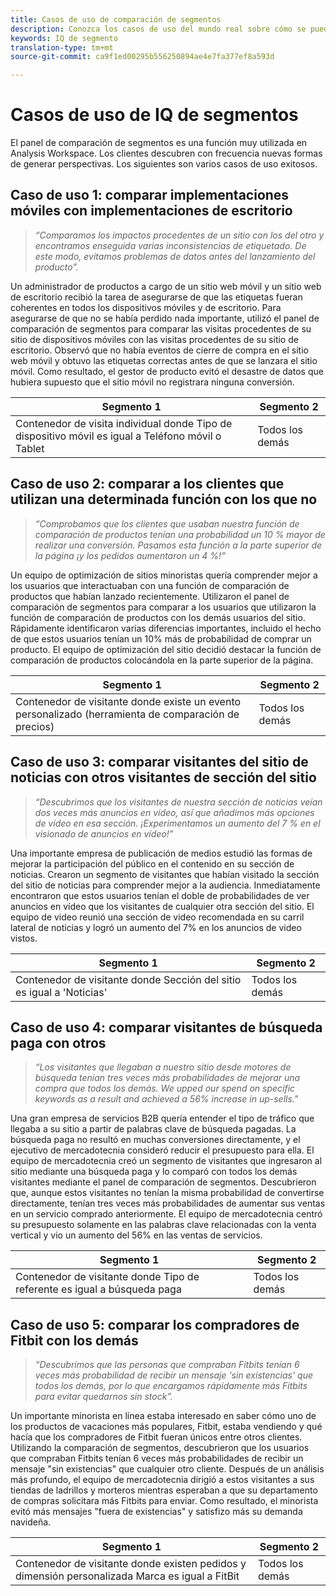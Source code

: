 ```yaml
---
title: Casos de uso de comparación de segmentos
description: Conozca los casos de uso del mundo real sobre cómo se puede utilizar el panel de comparación de segmentos para obtener información sobre la estrategia de mercadotecnia.
keywords: IQ de segmento
translation-type: tm+mt
source-git-commit: ca9f1ed00295b556250894ae4e7fa377ef8a593d

---
```



# Casos de uso de IQ de segmentos

El panel de comparación de segmentos es una función muy utilizada en Analysis Workspace. Los clientes descubren con frecuencia nuevas formas de generar perspectivas. Los siguientes son varios casos de uso exitosos.

## Caso de uso 1: comparar implementaciones móviles con implementaciones de escritorio

> *“Comparamos los impactos procedentes de un sitio con los del otro y encontramos enseguida varias inconsistencias de etiquetado. De este modo, evitamos problemas de datos antes del lanzamiento del producto”.*

Un administrador de productos a cargo de un sitio web móvil y un sitio web de escritorio recibió la tarea de asegurarse de que las etiquetas fueran coherentes en todos los dispositivos móviles y de escritorio. Para asegurarse de que no se había perdido nada importante, utilizó el panel de comparación de segmentos para comparar las visitas procedentes de su sitio de dispositivos móviles con las visitas procedentes de su sitio de escritorio. Observó que no había eventos de cierre de compra en el sitio web móvil y obtuvo las etiquetas correctas antes de que se lanzara el sitio móvil. Como resultado, el gestor de producto evitó el desastre de datos que hubiera supuesto que el sitio móvil no registrara ninguna conversión.

| Segmento 1 | Segmento 2 |
|--- |--- |
| Contenedor de visita individual donde Tipo de dispositivo móvil es igual a Teléfono móvil o Tablet | Todos los demás |

## Caso de uso 2: comparar a los clientes que utilizan una determinada función con los que no

> *“Comprobamos que los clientes que usaban nuestra función de comparación de productos tenían una probabilidad un 10 % mayor de realizar una conversión. Pasamos esta función a la parte superior de la página ¡y los pedidos aumentaron un 4 %!”*

Un equipo de optimización de sitios minoristas quería comprender mejor a los usuarios que interactuaban con una función de comparación de productos que habían lanzado recientemente. Utilizaron el panel de comparación de segmentos para comparar a los usuarios que utilizaron la función de comparación de productos con los demás usuarios del sitio. Rápidamente identificaron varias diferencias importantes, incluido el hecho de que estos usuarios tenían un 10% más de probabilidad de comprar un producto. El equipo de optimización del sitio decidió destacar la función de comparación de productos colocándola en la parte superior de la página.

| Segmento 1 | Segmento 2 |
|--- |--- |
| Contenedor de visitante donde existe un evento personalizado (herramienta de comparación de precios) | Todos los demás |

## Caso de uso 3: comparar visitantes del sitio de noticias con otros visitantes de sección del sitio

> *“Descubrimos que los visitantes de nuestra sección de noticias veían dos veces más anuncios en vídeo, así que añadimos más opciones de vídeo en esa sección. ¡Experimentamos un aumento del 7 % en el visionado de anuncios en vídeo!”*

Una importante empresa de publicación de medios estudió las formas de mejorar la participación del público en el contenido en su sección de noticias. Crearon un segmento de visitantes que habían visitado la sección del sitio de noticias para comprender mejor a la audiencia. Inmediatamente encontraron que estos usuarios tenían el doble de probabilidades de ver anuncios en vídeo que los visitantes de cualquier otra sección del sitio. El equipo de video reunió una sección de video recomendada en su carril lateral de noticias y logró un aumento del 7% en los anuncios de video vistos.

| Segmento 1 | Segmento 2 |
|--- |--- |
| Contenedor de visitante donde Sección del sitio es igual a 'Noticias' | Todos los demás |

## Caso de uso 4: comparar visitantes de búsqueda paga con otros

> *“Los visitantes que llegaban a nuestro sitio desde motores de búsqueda tenían tres veces más probabilidades de mejorar una compra que todos los demás. We upped our spend on specific keywords as a result and achieved a 56% increase in up-sells."*

Una gran empresa de servicios B2B quería entender el tipo de tráfico que llegaba a su sitio a partir de palabras clave de búsqueda pagadas. La búsqueda paga no resultó en muchas conversiones directamente, y el ejecutivo de mercadotecnia consideró reducir el presupuesto para ella. El equipo de mercadotecnia creó un segmento de visitantes que ingresaron al sitio mediante una búsqueda paga y lo comparó con todos los demás visitantes mediante el panel de comparación de segmentos. Descubrieron que, aunque estos visitantes no tenían la misma probabilidad de convertirse directamente, tenían tres veces más probabilidades de aumentar sus ventas en un servicio comprado anteriormente. El equipo de mercadotecnia centró su presupuesto solamente en las palabras clave relacionadas con la venta vertical y vio un aumento del 56% en las ventas de servicios.

| Segmento 1 | Segmento 2 |
|--- |--- |
| Contenedor de visitante donde Tipo de referente es igual a búsqueda paga | Todos los demás |

## Caso de uso 5: comparar los compradores de Fitbit con los demás

> *“Descubrimos que las personas que compraban Fitbits tenían 6 veces más probabilidad de recibir un mensaje 'sin existencias' que todos los demás, por lo que encargamos rápidamente más Fitbits para evitar quedarnos sin stock”.*

Un importante minorista en línea estaba interesado en saber cómo uno de los productos de vacaciones más populares, Fitbit, estaba vendiendo y qué hacía que los compradores de Fitbit fueran únicos entre otros clientes. Utilizando la comparación de segmentos, descubrieron que los usuarios que compraban Fitbits tenían 6 veces más probabilidades de recibir un mensaje "sin existencias" que cualquier otro cliente. Después de un análisis más profundo, el equipo de mercadotecnia dirigió a estos visitantes a sus tiendas de ladrillos y morteros mientras esperaban a que su departamento de compras solicitara más Fitbits para enviar. Como resultado, el minorista evitó más mensajes "fuera de existencias" y satisfizo más su demanda navideña.

| Segmento 1 | Segmento 2 |
|--- |--- |
| Contenedor de visitante donde existen pedidos y dimensión personalizada Marca es igual a FitBit | Todos los demás |

